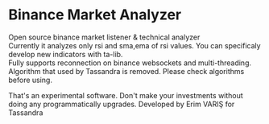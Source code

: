 # Binance Market Analyzer  
Open source binance market listener & technical analyzer  
Currently it analyzes only rsi and sma,ema of rsi values. You can specificaly develop new indicators with ta-lib.  
Fully supports reconnection on binance websockets and multi-threading.  
Algorithm that used by Tassandra is removed. Please check algorithms before using.  

That's an experimental software. Don't make your investments without doing any programmatically upgrades.
      Developed by Erim VARIŞ for Tassandra  
